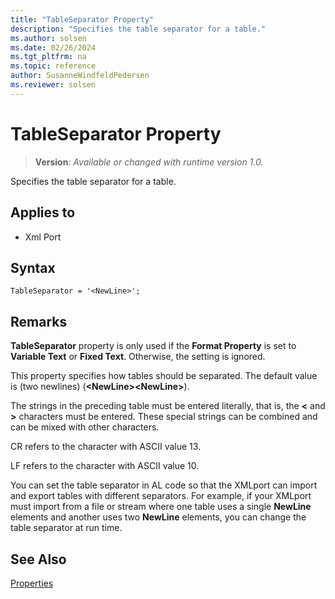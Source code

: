 ```yaml
---
title: "TableSeparator Property"
description: "Specifies the table separator for a table."
ms.author: solsen
ms.date: 02/26/2024
ms.tgt_pltfrm: na
ms.topic: reference
author: SusanneWindfeldPedersen
ms.reviewer: solsen
---
```

[//]: # (START>DO_NOT_EDIT)
[//]: # (IMPORTANT:Do not edit any of the content between here and the END>DO_NOT_EDIT.)
[//]: # (Any modifications should be made in the .xml files in the ModernDev repo.)
# TableSeparator Property
> **Version**: _Available or changed with runtime version 1.0._

Specifies the table separator for a table.

## Applies to
-   Xml Port

[//]: # (IMPORTANT: END>DO_NOT_EDIT)


## Syntax

```AL
TableSeparator = '<NewLine>';
```
  
## Remarks  

**TableSeparator** property is only used if the **Format Property** is set to **Variable Text** or **Fixed Text**. Otherwise, the setting is ignored.  
 
This property specifies how tables should be separated. The default value is (two newlines) \(**\<NewLine>\<NewLine>**\). 

The strings in the preceding table must be entered literally, that is, the **<** and **>** characters must be entered. These special strings can be combined and can be mixed with other characters.  

CR refers to the character with ASCII value 13.  
  
LF refers to the character with ASCII value 10.  
  
You can set the table separator in AL code so that the XMLport can import and export tables with different separators. For example, if your XMLport must import from a file or stream where one table uses a single **NewLine** elements and another uses two **NewLine** elements, you can change the table separator at run time.  
  
## See Also  

[Properties](devenv-properties.md)